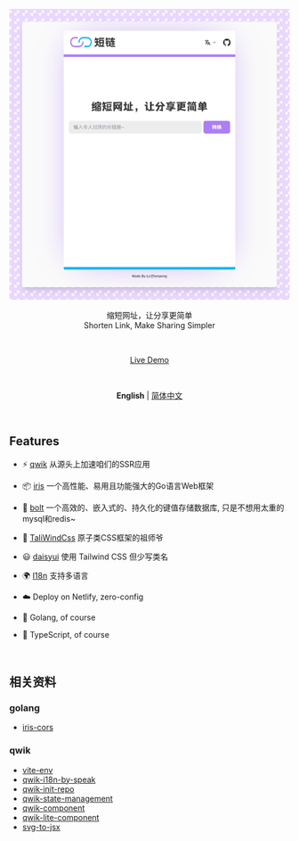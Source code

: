 <p align='center'>
  <img src='./doc/img.png' alt='Shorten Link' width='1000'/>
</p>

<p align='center'>
缩短网址，让分享更简单
<br>
 Shorten Link, Make Sharing Simpler
</p>

<br>

<p align='center'>
<a href="https://vitesse.netlify.app/">Live Demo</a>
</p>

<br>

<p align='center'>
<b>English</b> | <a href="https://github.com/antfu/vitesse/blob/main/README.zh-CN.md">简体中文</a>
<!-- Contributors: Thanks for getting interested, however we DON'T accept new transitions to the README, thanks. -->
</p>

<br>


## Features

- ⚡️ [qwik](https://qwik.builder.io/) 从源头上加速咱们的SSR应用

- 📦 [iris](https://www.iris-go.com/) 一个高性能、易用且功能强大的Go语言Web框架

- 🔎 [bolt](https://github.com/boltdb/bolt) 一个高效的、嵌入式的、持久化的键值存储数据库, 只是不想用太重的mysql和redis~

- 🎨 [TaliWindCss](https://tailwindcss.com/) 原子类CSS框架的祖师爷

- 😃 [daisyui](https://daisyui.com/) 使用 Tailwind CSS 但少写类名

- 🌍 [I18n](https://robisim74.gitbook.io/qwik-speak/) 支持多语言

[//]: # (- ⚙️ Unit Testing with [Vitest]&#40;https://github.com/vitest-dev/vitest&#41;, E2E Testing with [Cypress]&#40;https://cypress.io/&#41; on [GitHub Actions]&#40;https://github.com/features/actions&#41;)

- ☁️ Deploy on Netlify, zero-config

- 🦾 Golang, of course

- 🦾 TypeScript, of course

<br>


## 相关资料

### golang

- [iris-cors](https://docs.iris-go.com/iris/security/cors#the-cors-configuration)

### qwik

- [vite-env](https://cn.vitejs.dev/guide/env-and-mode.html#env-files)
- [qwik-i18n-by-speak](https://github.com/robisim74/qwik-speak)
- [qwik-init-repo](https://qwik.builder.io/docs/getting-started/)
- [qwik-state-management](https://qwik.builder.io/docs/components/state/)
- [qwik-component](https://qwik.builder.io/docs/components/overview/)
- [qwik-lite-component](https://qwik.builder.io/docs/components/lite-components/)
- [svg-to-jsx](https://www.svgviewer.dev/svg-to-react-jsx)




